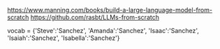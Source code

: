 https://www.manning.com/books/build-a-large-language-model-from-scratch
https://github.com/rasbt/LLMs-from-scratch

vocab = {'Steve':'Sanchez', 'Amanda':'Sanchez', 'Isaac':'Sanchez', 'Isaiah':'Sanchez', 'Isabella':'Sanchez'}
